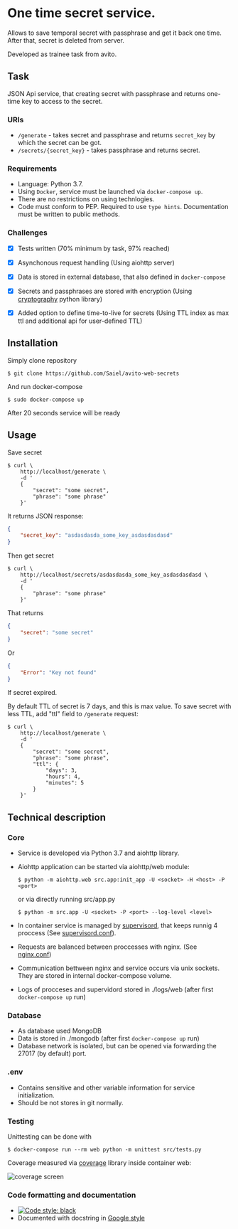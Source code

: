 # One time secret service.

Allows to save temporal secret with passphrase and get it back one time. After that, secret is deleted from server.

Developed as trainee task from avito.

## Task

JSON Api service, that creating secret with passphrase and returns one-time key to access to the secret.

### URIs
* `/generate` - takes secret and passphrase and returns `secret_key` by which the secret can be got.
* `/secrets/{secret_key}` - takes passphrase and returns secret.

### Requirements
* Language: Python 3.7.
* Using `Docker`, service must be launched via `docker-compose up`.
* There are no restrictions on using technlogies.
* Code must conform to PEP. Required to use `type hints`. Documentation must be written to public methods.

### Challenges
- [x] Tests written (70% minimum by task, 97% reached)
- [x] Asynchonous request handling (Using aiohttp server)
- [x] Data is stored in external database, that also defined in `docker-compose`
- [x] Secrets and passphrases are stored with encryption (Using [cryptography](https://cryptography.io/en/latest/fernet/) python library)
- [x] Added option to define time-to-live for secrets (Using TTL index as max ttl and additional api for user-defined TTL)


## Installation

Simply clone repository
```shell
$ git clone https://github.com/Saiel/avito-web-secrets
```
And run docker-compose
```shell
$ sudo docker-compose up
```
After 20 seconds service will be ready

## Usage
Save secret
```shell
$ curl \
    http://localhost/generate \
    -d '
    {
        "secret": "some secret",
        "phrase": "some phrase"
    }'
```
It returns JSON response:
```json
{
    "secret_key": "asdasdasda_some_key_asdasdasdasd"
}
```

Then get secret
```shell
$ curl \
    http://localhost/secrets/asdasdasda_some_key_asdasdasdasd \
    -d '
    {
        "phrase": "some phrase"
    }'
```
That returns
```json
{
    "secret": "some secret"
}
```
Or
```json
{
    "Error": "Key not found"
}
```
If secret expired.

By default TTL of secret is 7 days, and this is max value. To save secret with less TTL, add "ttl" field to `/generate` request:
```shell
$ curl \
    http://localhost/generate \
    -d '
    {
        "secret": "some secret",
        "phrase": "some phrase",
        "ttl": {
            "days": 3,
            "hours": 4,
            "minutes": 5
        }
    }'
```


## Technical description

### Core
* Service is developed via Python 3.7 and aiohttp library.
* Aiohttp application can be started via aiohttp/web module:
    ```shell
    $ python -m aiohttp.web src.app:init_app -U <socket> -H <host> -P <port>
    ```
    or via directly running src/app.py

    ```shell
    $ python -m src.app -U <socket> -P <port> --log-level <level>
    ```
* In container service is managed by [supervisord](http://supervisord.org/), that keeps runnig 4 proccess (See [supervisord.conf](confs/supervisor/supervisord.conf)).
* Requests are balanced between proccesses with nginx. (See [nginx.conf](confs/nginx/nginx.conf))
* Communication bettween nginx and service occurs via unix sockets. They are stored in internal docker-compose volume.
* Logs of procceses and supervidord stored in ./logs/web (after first `docker-compose up` run)

### Database
* As database used MongoDB
* Data is stored in ./mongodb (after first `docker-compose up` run)
* Database network is isolated, but can be opened via forwarding the 27017 (by default) port.

### .env
* Contains sensitive and other variable information for service initialization.
* Should be not stores in git normally.

### Testing
Unittesting can be done with 
```shell
$ docker-compose run --rm web python -m unittest src/tests.py
```

Coverage measured via [coverage](https://coverage.readthedocs.io/en/coverage-5.1/) library inside container web:

![coverage screen](https://user-images.githubusercontent.com/32503439/80918705-03a12480-8d6f-11ea-914a-57a1b4390edd.png)

### Code formatting and documentation
*  [![Code style: black](https://img.shields.io/badge/code%20style-black-000000.svg)](https://github.com/psf/black)
*  Documented with docstring in [Google style](https://sphinxcontrib-napoleon.readthedocs.io/en/latest/example_google.html)
